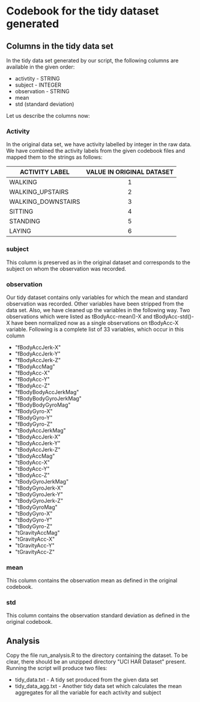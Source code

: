 # Codebook for the tidy dataset generated

## Columns in the tidy data set
In the tidy data set generated by our script, the following columns are available in the given order:

* activtity - STRING
* subject - INTEGER
* observation - STRING
* mean
* std (standard deviation)

Let us describe the columns now:

### Activity 
In the original data set, we have activity labelled by integer in the raw data. We have combined the activity labels from the given codebook files 
and mapped them to the strings as follows:

| ACTIVITY LABEL| VALUE IN ORIGINAL DATASET |
| ------------- |:-------------------------:|
| WALKING       |  1 |
| WALKING_UPSTAIRS     | 2 |
| WALKING_DOWNSTAIRS | 3 |
| SITTING | 4 |
| STANDING      | 5 |
| LAYING      | 6 |


### subject
This column is preserved as in the original dataset and corresponds to the subject on whom the observation was recorded.

### observation
Our tidy dataset contains only variables for which the mean and standard observation was recorded. Other variables have been stripped from the data set.
Also, we have cleaned up the variables in the following way. Two observations which were listed as tBodyAcc-mean()-X and
tBodyAcc-std()-X have been normalized now as a single observations on tBodyAcc-X variable. 
Following is a complete list of 33 variables, which occur in this column
* "fBodyAccJerk-X"       
* "fBodyAccJerk-Y"       
* "fBodyAccJerk-Z"       
* "fBodyAccMag"         
* "fBodyAcc-X"           
* "fBodyAcc-Y"           
* "fBodyAcc-Z"           
* "fBodyBodyAccJerkMag" 
* "fBodyBodyGyroJerkMag" 
* "fBodyBodyGyroMag"     
* "fBodyGyro-X"          
* "fBodyGyro-Y"         
* "fBodyGyro-Z"          
* "tBodyAccJerkMag"      
* "tBodyAccJerk-X"       
* "tBodyAccJerk-Y"      
* "tBodyAccJerk-Z"       
* "tBodyAccMag"          
* "tBodyAcc-X"           
* "tBodyAcc-Y"          
* "tBodyAcc-Z"           
* "tBodyGyroJerkMag"     
* "tBodyGyroJerk-X"      
* "tBodyGyroJerk-Y"     
* "tBodyGyroJerk-Z"      
* "tBodyGyroMag"         
* "tBodyGyro-X"          
* "tBodyGyro-Y"         
* "tBodyGyro-Z"          
* "tGravityAccMag"       
* "tGravityAcc-X"        
* "tGravityAcc-Y"       
* "tGravityAcc-Z"      

### mean
This column contains the observation mean as defined in the original codebook.

### std 
This column contains the observation standard deviation as defined in the original codebook.

## Analysis
Copy the file run_analysis.R to the directory containing the dataset. To be clear, there should be an unzipped directory "UCI HAR Dataset" present. Running the script
will produce two files:
* tidy_data.txt - A tidy set produced from the given data set
* tidy_data_agg.txt - Another tidy data set which calculates the mean aggregates for all the variable for each activity and subject
